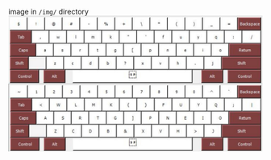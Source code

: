 image in `/img/` directory
![image of ORNATE for programming WIDE mod keyboard layout](./img/ORNATE%20for%20programming%20WIDE%20mod.jpg) 
